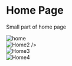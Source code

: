 <h1>Home Page</h1>
<p>Small part of home page</p>


![home](https://github.com/Nikki0830/Pirsqure-website/assets/69712671/a7d32a2f-4d9a-4a5a-b2bb-7bd67b991647)
<br/>
![Home2](https://github.com/Nikki0830/Pirsqure-website/assets/69712671/5e32a3c3-0ae9-4068-80d7-c41fce41954e)
/>
<br/>
![Home3](https://github.com/Nikki0830/Pirsqure-website/assets/69712671/fb121dca-1f7e-4e9f-8d33-805bdc26234b)
<br/>
![Home4](https://github.com/Nikki0830/Pirsqure-website/assets/69712671/1e96fa22-acb8-4d51-bad7-7916aab20842)



